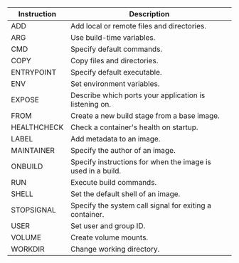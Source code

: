 |Instruction    |	Description                                                 |
|---------------|---------------------------------------------------------------|
|ADD	        |Add local or remote files and directories.                     |
|ARG	        |Use build-time variables.                                      |
|CMD	        |Specify default commands.                                      |
|COPY	        |Copy files and directories.                                    |
|ENTRYPOINT	    |Specify default executable.                                    |
|ENV	        |Set environment variables.                                     |
|EXPOSE	        |Describe which ports your application is listening on.         |
|FROM	        |Create a new build stage from a base image.                    |
|HEALTHCHECK	|Check a container's health on startup.                         |
|LABEL	        |Add metadata to an image.                                      |
|MAINTAINER	    |Specify the author of an image.                                |
|ONBUILD	    |Specify instructions for when the image is used in a build.    |
|RUN	        |Execute build commands.                                        |
|SHELL	        |Set the default shell of an image.                             |
|STOPSIGNAL	    |Specify the system call signal for exiting a container.        |
|USER	        |Set user and group ID.                                         |
|VOLUME	        |Create volume mounts.                                          |
|WORKDIR	    |Change working directory.                                      |
